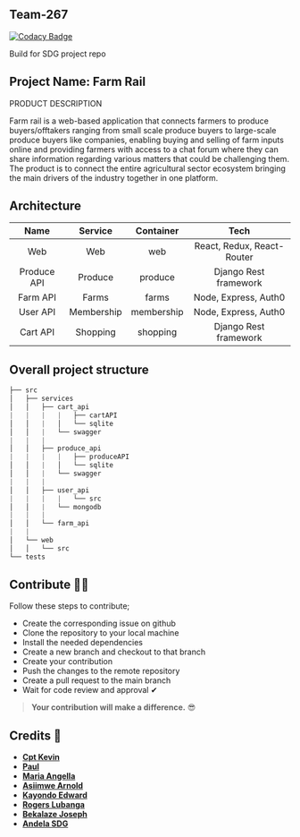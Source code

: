 ## Team-267

[![Codacy Badge](https://api.codacy.com/project/badge/Grade/b13777f5d669412cb02635a66b5de4a8)](https://app.codacy.com/gh/BuildForSDG/farmrail?utm_source=github.com&utm_medium=referral&utm_content=BuildForSDG/farmrail&utm_campaign=Badge_Grade_Dashboard)

Build for SDG project repo
## **Project Name: Farm Rail**

PRODUCT DESCRIPTION

Farm rail is a web-based application that connects farmers to produce buyers/offtakers ranging from small scale produce buyers to large-scale produce buyers like companies, enabling buying and selling of farm inputs online and providing farmers with access to a chat forum where they can share information regarding various matters that could be challenging them.
The product is to connect the entire agricultural sector ecosystem bringing the main drivers of the industry together in one platform.

## **Architecture**

|   Name        |   Service   |  Container  |    Tech                    |
|:-------------:|:-----------:|:-----------:|:--------------------------:|
| Web           | Web         | web         | React, Redux, React-Router |
| Produce API   | Produce     | produce     | Django Rest framework      |
| Farm API      | Farms       | farms       | Node, Express, Auth0       |
| User API      | Membership  | membership  | Node, Express, Auth0       |
| Cart API      | Shopping    | shopping    | Django Rest framework      |

 ## **Overall project structure**

 ```javascript
├── src
│   ├── services
│   │   ├── cart_api
|   |   |   |   ├── cartAPI
│   │   |   │   └── sqlite
│   │   |   └── swagger
|   |   |
│   │   ├── produce_api
|   |   |   |   ├── produceAPI
│   │   |   │   └── sqlite
│   │   |   └── swagger
|   |   |
│   │   ├── user_api
|   |   |   |   └── src
│   │   |   └── mongodb
|   |   |
│   │   └── farm_api
|   |
│   └── web
│   │   └── src
└── tests
 ```

## **Contribute 🐱‍🏍**
Follow these steps to contribute;
-  Create the corresponding issue on github
-  Clone the repository to your local machine
-  Install the needed dependencies
-  Create a new branch and checkout to that branch
-  Create your contribution
-  Push the changes to the remote repository
-  Create a pull request to the main branch
-  Wait for code review and approval ✔

> **Your contribution will make a difference.** 😎

## **Credits** 🙌
-  [**Cpt Kevin**](https://github.com/kmwamasali) </br>
-  [**Paul**](https://github.com/LadPaule) </br>
-  [**Maria Angella**](https://github.com/MariaAngella) </br>
-  [**Asiimwe Arnold**](https://github.com/asiimwearnold) </br>
-  [**Kayondo Edward**](https://github.com/amkayondo) </br>
-  [**Rogers Lubanga**](https://github.com/swimking) </br>
-  [**Bekalaze Joseph**](https://github.com/bekeplar) </br>
-  [**Andela SDG**](https://github.com/BuildForSDG) </br>
